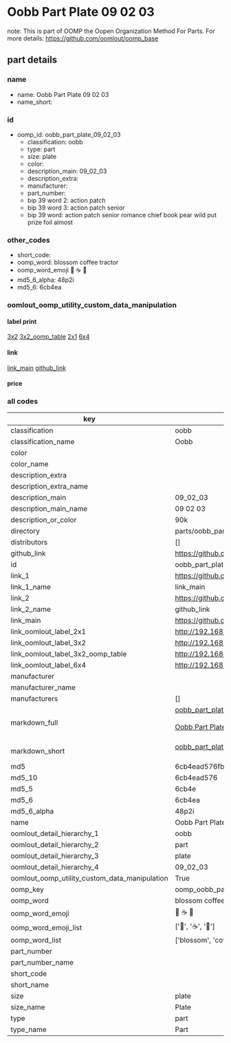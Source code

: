 # Oobb Part Plate 09 02 03  

note: This is part of OOMP the Oopen Organization Method For Parts. For more details: https://github.com/oomlout/oomp_base

##  part details





### name
* name: Oobb Part Plate 09 02 03
* name_short: 
### id
* oomp_id: oobb_part_plate_09_02_03
  * classification: oobb
  * type: part
  * size: plate
  * color: 
  * description_main: 09_02_03
  * description_extra: 
  * manufacturer: 
  * part_number: 
  * bip 39 word 2: action patch
  * bip 39 word 3: action patch senior
  * bip 39 word: action patch senior romance chief book pear wild put prize foil almost

### other_codes
* short_code: 
* oomp_word: blossom coffee tractor
* oomp_word_emoji :blossom: :coffee: :tractor:
* md5_6_alpha: 48p2i
* md5_6: 6cb4ea






### oomlout_oomp_utility_custom_data_manipulation
#### label print
[3x2](http://192.168.1.245:1112/?label=oomp%2048p2i)
[3x2_oomp_table](http://192.168.1.107:1112/?label=oomp%2048p2i)
[2x1](http://192.168.1.242:1112/?label=oomp%2048p2i)
[6x4](http://192.168.1.55:1112/?label=oomp%2048p2i)    

#### link

[link_main](https://github.com/oomlout/oomlout_oomp_current_version_messy/tree/main/parts/oobb_part_plate_09_02_03) [github_link](https://github.com/oomlout/oomlout_oomp_part_src/tree/main/parts/oobb_part_plate_09_02_03)                             

#### price







### all codes 
| key | value |  
| --- | --- |  
| classification | oobb |  
| classification_name | Oobb |  
| color |  |  
| color_name |  |  
| description_extra |  |  
| description_extra_name |  |  
| description_main | 09_02_03 |  
| description_main_name | 09 02 03 |  
| description_or_color | 90k |  
| directory | parts/oobb_part_plate_09_02_03 |  
| distributors | [] |  
| github_link | https://github.com/oomlout/oomlout_oomp_part_src/tree/main/parts/oobb_part_plate_09_02_03 |  
| id | oobb_part_plate_09_02_03 |  
| link_1 | https://github.com/oomlout/oomlout_oomp_current_version_messy/tree/main/parts/oobb_part_plate_09_02_03 |  
| link_1_name | link_main |  
| link_2 | https://github.com/oomlout/oomlout_oomp_part_src/tree/main/parts/oobb_part_plate_09_02_03 |  
| link_2_name | github_link |  
| link_main | https://github.com/oomlout/oomlout_oomp_current_version_messy/tree/main/parts/oobb_part_plate_09_02_03 |  
| link_oomlout_label_2x1 | http://192.168.1.242:1112/?label=oomp%2048p2i |  
| link_oomlout_label_3x2 | http://192.168.1.245:1112/?label=oomp%2048p2i |  
| link_oomlout_label_3x2_oomp_table | http://192.168.1.107:1112/?label=oomp%2048p2i |  
| link_oomlout_label_6x4 | http://192.168.1.55:1112/?label=oomp%2048p2i |  
| manufacturer |  |  
| manufacturer_name |  |  
| manufacturers | [] |  
| markdown_full | [oobb_part_plate_09_02_03](https://github.com/oomlout/oomlout_oomp_current_version_messy/tree/main/parts/oobb_part_plate_09_02_03)<br>[](https://github.com/oomlout/oomlout_oomp_current_version_messy/tree/main/parts/oobb_part_plate_09_02_03)<br>[Oobb Part Plate 09 02 03](https://github.com/oomlout/oomlout_oomp_current_version_messy/tree/main/parts/oobb_part_plate_09_02_03)<br><br> |  
| markdown_short | [oobb_part_plate_09_02_03](https://github.com/oomlout/oomlout_oomp_current_version_messy/tree/main/parts/oobb_part_plate_09_02_03)<br><br> |  
| md5 | 6cb4ead576fb14406613ebb987683014 |  
| md5_10 | 6cb4ead576 |  
| md5_5 | 6cb4e |  
| md5_6 | 6cb4ea |  
| md5_6_alpha | 48p2i |  
| name | Oobb Part Plate 09 02 03 |  
| oomlout_detail_hierarchy_1 | oobb |  
| oomlout_detail_hierarchy_2 | part |  
| oomlout_detail_hierarchy_3 | plate |  
| oomlout_detail_hierarchy_4 | 09_02_03 |  
| oomlout_oomp_utility_custom_data_manipulation | True |  
| oomp_key | oomp_oobb_part_plate_09_02_03 |  
| oomp_word | blossom coffee tractor |  
| oomp_word_emoji | :blossom: :coffee: :tractor: |  
| oomp_word_emoji_list | [':blossom:', ':coffee:', ':tractor:'] |  
| oomp_word_list | ['blossom', 'coffee', 'tractor'] |  
| part_number |  |  
| part_number_name |  |  
| short_code |  |  
| short_name |  |  
| size | plate |  
| size_name | Plate |  
| type | part |  
| type_name | Part |  
